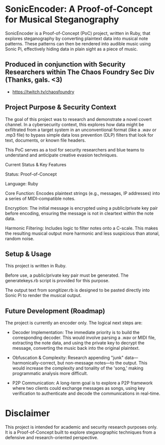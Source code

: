# SonicEncoder: A Proof-of-Concept for Musical Steganography

SonicEncoder is a Proof-of-Concept (PoC) project, written in Ruby, that explores steganography by converting plaintext data into musical note patterns. These patterns can then be rendered into audible music using Sonic Pi, effectively hiding data in plain sight as a piece of music.

## Produced in conjunction with Security Researchers within The Chaos Foundry Sec Div (Thanks, gals. <3) 
- https://twitch.tv/chaosfoundry

## Project Purpose & Security Context

The goal of this project was to research and demonstrate a novel covert channel. In a cybersecurity context, this explores how data might be exfiltrated from a target system in an unconventional format (like a .wav or .mp3 file) to bypass simple data loss prevention (DLP) filters that look for text, documents, or known file headers.

This PoC serves as a tool for security researchers and blue teams to understand and anticipate creative evasion techniques.

Current Status & Key Features

Status: Proof-of-Concept

Language: Ruby

Core Function: Encodes plaintext strings (e.g., messages, IP addresses) into a series of MIDI-compatible notes.

Encryption: The initial message is encrypted using a public/private key pair before encoding, ensuring the message is not in cleartext within the note data.

Harmonic Filtering: Includes logic to filter notes onto a C-scale. This makes the resulting musical output more harmonic and less suspicious than atonal, random noise.

## Setup & Usage

This project is written in Ruby.

Before use, a public/private key pair must be generated. The generatekeys.rb script is provided for this purpose.

The output text from songitizer.rb is designed to be pasted directly into Sonic Pi to render the musical output.

## Future Development (Roadmap)

The project is currently an encoder only. The logical next steps are:

 - Decoder Implementation: The immediate priority is to build the corresponding decoder. This would involve parsing a .wav or MIDI file, extracting the note data, and using the private key to decrypt the message, converting the music back into the original plaintext.

- Obfuscation & Complexity: Research appending "junk" data—harmonically-correct, but non-message notes—to the output. This would increase the complexity and tonality of the 'song,' making programmatic analysis more difficult.

- P2P Communication: A long-term goal is to explore a P2P framework where two clients could exchange messages as songs, using key verification to authenticate and decode the communications in real-time.

# Disclaimer

This project is intended for academic and security research purposes only. It is a Proof-of-Concept built to explore steganographic techniques from a defensive and research-oriented perspective.
